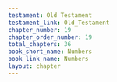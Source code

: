 ```yaml
---
testament: Old Testament
testament_link: Old_Testament
chapter_number: 19
chapter_order_number: 19
total_chapters: 36
book_short_name: Numbers
book_link_name: Numbers
layout: chapter
---
```

